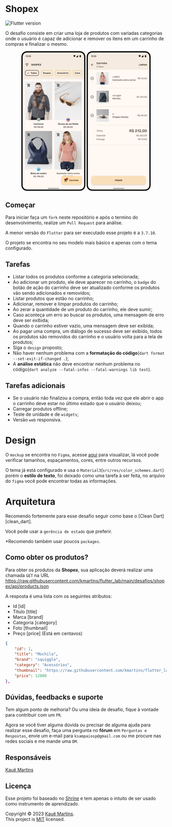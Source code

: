 # Shopex

![Flutter version][badge_flutter_version]

O desafio consiste em criar uma loja de produtos com variadas categorias onde o usuário é capaz de adicionar e remover os itens em um carrinho de compras e finalizar o mesmo.

<p align="center">
  <img src="images/produtos.png" width="200" />
  <img src="images/carrinho.png" width="200" />
</p>

## Começar

Para iniciar faça um `fork` neste repositório e após o termino do desenvolvimento, realize um `Pull Request` para análise.

A menor versão do `Flutter` para ser executado esse projeto é a `3.7.10`.

O projeto se encontra no seu modelo mais básico e apenas com o tema configurado.

## Tarefas

- Listar todos os produtos conforme a categoria selecionada;
- Ao adicionar um produto, ele deve aparecer no carrinho, o `badge` do botão de ação do carrinho deve ser atualizado conforme os produtos vão sendo adicionados e removidos;
- Listar produtos que estão no carrinho;
- Adicionar, remover e limpar produtos do carrinho;
- Ao zerar a quantidade de um produto do carrinho, ele deve sumir;
- Caso aconteça um erro ao buscar os produtos, uma mensagem de erro deve ser exibida;
- Quando o carrinho estiver vazio, uma mensagem deve ser exibida;
- Ao pagar uma compra, um diálogo de sucesso deve ser exibido, todos os produtos são removidos do carrinho e o usuário volta para a tela de produtos;
- Siga o `design` proposto;
- Não haver nenhum problema com a **formatação do código**(`dart format --set-exit-if-changed .`);
- A **análise estática** não deve encontrar nenhum problema no código(`dart analyze --fatal-infos --fatal-warnings lib test`).

## Tarefas adicionais

- Se o usuário não finalizou a compra, então toda vez que ele abrir o app o carrinho deve estar no último estado que o usuário deixou;
- Carregar produtos offline;
- Teste de unidade e de `widgets`;
- Versão `web` responsiva.

# Design

O `mockup` se encontra no `Figma`, acesse [aqui][figma] para visualizar, lá você pode verificar tamanhos, espaçamentos, cores, entre outros recursos.

O tema já está configurado e usa o `Material3`(`src/res/color_schemes.dart`) porém o **estilo de texto**, foi deixado como uma tarefa à ser feita, no arquivo do `figma` você pode encontrar todas as informações.

# Arquitetura 

Recomendo fortemente para esse desafio seguir como base o [Clean Dart][clean_dart].

Você pode usar a `gerência de estado` que preferir.

*Recomendo também usar poucos `packages`.

## Como obter os produtos?

Para obter os produtos da **Shopex**, sua aplicação deverá realizar uma chamada `GET` na URL https://raw.githubusercontent.com/kmartins/flutter_lab/main/desafios/shopex/api/products.json

A resposta é uma lista com os seguintes atributos:
+ Id [id]
+ Título [title]
+ Marca [brand]
+ Categoria [category]
+ Foto [thumbnail]
+ Preço [price] (Está em centavos) 

``` json
{
    "id": 1,
    "title": "Mochila",
    "brand": "squiggle",
    "category": "Acessórios",
    "thumbnail": "https://raw.githubusercontent.com/kmartins/flutter_lab/main/desafios/shopex/api/res/thumbnail_0.jpg",
    "price": 12000
},
```

## Dúvidas, feedbacks e suporte

Tem algum ponto de melhoria? Ou uma ideia de desafio, fique à vontade para contribuir com um `PR`.

Agora se você tiver alguma dúvida ou precisar de alguma ajuda para realizar esse desafio, faça uma pergunta no **fórum** em `Perguntas e Respostas`, envie um e-mail para `ksampaiosp@gmail.com` ou me procure nas redes sociais e me mande uma `DM`.

## Responsáveis

[Kauê Martins][github_profile]
 
## Licença

Esse projeto foi baseado no [Shrine][shrine] e tem apenas o intuito de ser usado como instrumento de aprendizado.

Copyright © 2023 [Kauê Martins](https://github.com/kmartins).<br />
This project is [MIT](https://opensource.org/licenses/MIT) licensed.

[badge_flutter_version]: https://img.shields.io/badge/flutter-v3.7.10-blue?logo=flutter
[clean_data]: https://github.com/Flutterando/Clean-Dart
[figma]: https://www.figma.com/file/q0k6kr1hhWoJOhhwQWS1ZQ/Shopex?node-id=6%3A3487&t=EeIKhl1atZWL56jj-1
[shrine]: https://m2.material.io/design/material-studies/shrine.html
[github_profile]: https://github.com/kmartins
[license_badge]: https://img.shields.io/badge/license-MIT-blue.svg
[license_link]: https://opensource.org/licenses/MIT